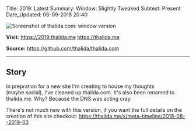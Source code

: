 Title:          2019: Latest
Summary:        Window: Slightly Tweaked
Subtext:        Present
Date_Updated:   06-09-2018 20:40

<img alt="Screenshot of thalida.com: window version" src="/static/images/posts/meta-history/latest/screenshot.png" class="img--block">

**Visit:**
https://2019.thalida.me
https://thalida.me

**Source:**
https://github.com/thalida/thalida.com

---

## Story
In prepration for a new site I'm creating to house my thoughts (maybe.social), I've
cleaned up thalida.com. It's also been renamed to thalida.me. Why? Because the DNS was acting cray.

There's not much new with this version, if you want the full details on the creation of this site
checkout: https://thalida.me/x/meta-timeline/2018-08--2019-03
